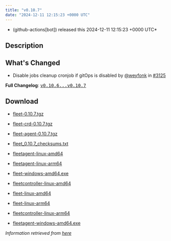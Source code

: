 ```yaml
---
title: "v0.10.7"
date: "2024-12-11 12:15:23 +0000 UTC"
---
```



* (github-actions[bot]) released this 2024-12-11 12:15:23 +0000 UTC*



## Description


<h2>What's Changed</h2>
<ul>
<li>Disable jobs cleanup cronjob if gitOps is disabled by <a class="user-mention notranslate" data-hovercard-type="user" data-hovercard-url="/users/weyfonk/hovercard" data-octo-click="hovercard-link-click" data-octo-dimensions="link_type:self" href="https://github.com/weyfonk">@weyfonk</a> in <a class="issue-link js-issue-link" data-error-text="Failed to load title" data-id="2720709934" data-permission-text="Title is private" data-url="https://github.com/rancher/fleet/issues/3125" data-hovercard-type="pull_request" data-hovercard-url="/rancher/fleet/pull/3125/hovercard" href="https://github.com/rancher/fleet/pull/3125">#3125</a></li>
</ul>
<p><strong>Full Changelog</strong>: <a class="commit-link" href="https://github.com/rancher/fleet/compare/v0.10.6...v0.10.7"><tt>v0.10.6...v0.10.7</tt></a></p>



## Download


* [fleet-0.10.7.tgz](https://github.com/rancher/fleet/releases/download/v0.10.7/fleet-0.10.7.tgz)

* [fleet-crd-0.10.7.tgz](https://github.com/rancher/fleet/releases/download/v0.10.7/fleet-crd-0.10.7.tgz)

* [fleet-agent-0.10.7.tgz](https://github.com/rancher/fleet/releases/download/v0.10.7/fleet-agent-0.10.7.tgz)

* [fleet_0.10.7_checksums.txt](https://github.com/rancher/fleet/releases/download/v0.10.7/fleet_0.10.7_checksums.txt)

* [fleetagent-linux-amd64](https://github.com/rancher/fleet/releases/download/v0.10.7/fleetagent-linux-amd64)

* [fleetagent-linux-arm64](https://github.com/rancher/fleet/releases/download/v0.10.7/fleetagent-linux-arm64)

* [fleet-windows-amd64.exe](https://github.com/rancher/fleet/releases/download/v0.10.7/fleet-windows-amd64.exe)

* [fleetcontroller-linux-amd64](https://github.com/rancher/fleet/releases/download/v0.10.7/fleetcontroller-linux-amd64)

* [fleet-linux-amd64](https://github.com/rancher/fleet/releases/download/v0.10.7/fleet-linux-amd64)

* [fleet-linux-arm64](https://github.com/rancher/fleet/releases/download/v0.10.7/fleet-linux-arm64)

* [fleetcontroller-linux-arm64](https://github.com/rancher/fleet/releases/download/v0.10.7/fleetcontroller-linux-arm64)

* [fleetagent-windows-amd64.exe](https://github.com/rancher/fleet/releases/download/v0.10.7/fleetagent-windows-amd64.exe)




*Information retrieved from [here](https://github.com/rancher/fleet/releases/tag/v0.10.7)*

